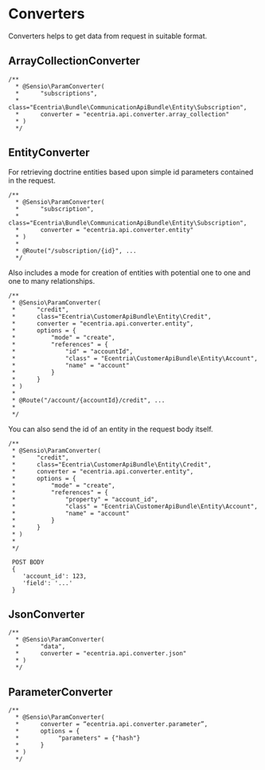 Converters
==========

Converters helps to get data from request in suitable format.

ArrayCollectionConverter
------------------------

```
/**
  * @Sensio\ParamConverter(
  *      "subscriptions",
  *      class="Ecentria\Bundle\CommunicationApiBundle\Entity\Subscription",
  *      converter = "ecentria.api.converter.array_collection"
  * )
  */
```

EntityConverter
---------------

For retrieving doctrine entities based upon simple id parameters contained in the request.

```
/**
  * @Sensio\ParamConverter(
  *      "subscription",
  *      class="Ecentria\Bundle\CommunicationApiBundle\Entity\Subscription",
  *      converter = "ecentria.api.converter.entity"
  * )
  *
  * @Route("/subscription/{id}", ...
  */
```

Also includes a mode for creation of entities with potential one to one and one to many relationships.

```
/**
 * @Sensio\ParamConverter(
 *      "credit",
 *      class="Ecentria\CustomerApiBundle\Entity\Credit",
 *      converter = "ecentria.api.converter.entity",
 *      options = {
 *          "mode" = "create",
 *          "references" = {
 *              "id" = "accountId",
 *              "class" = "Ecentria\CustomerApiBundle\Entity\Account",
 *              "name" = "account"
 *          }
 *      }
 * )
 *
 * @Route("/account/{accountId}/credit", ...
 *
 */
```

You can also send the id of an entity in the request body itself.

```
/**
 * @Sensio\ParamConverter(
 *      "credit",
 *      class="Ecentria\CustomerApiBundle\Entity\Credit",
 *      converter = "ecentria.api.converter.entity",
 *      options = {
 *          "mode" = "create",
 *          "references" = {
 *              "property" = "account_id",
 *              "class" = "Ecentria\CustomerApiBundle\Entity\Account",
 *              "name" = "account"
 *          }
 *      }
 * )
 *
 */

 POST BODY
 {
    'account_id': 123,
    'field': '...'
 }
```


JsonConverter
-------------

```
/**
  * @Sensio\ParamConverter(
  *      "data",
  *      converter = "ecentria.api.converter.json"
  * )
  */
```

ParameterConverter
------------------

```
/**
  * @Sensio\ParamConverter(
  *      converter = “ecentria.api.converter.parameter”,
  *      options = {
  *           "parameters" = {"hash"}
  *      }
  * )
  */
```